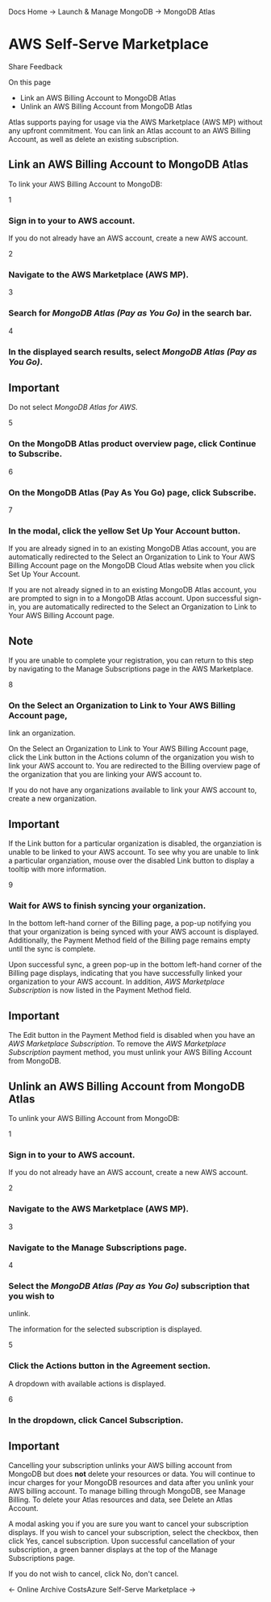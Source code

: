 Docs Home → Launch & Manage MongoDB → MongoDB Atlas

# AWS Self-Serve Marketplace

Share Feedback

On this page

  * Link an AWS Billing Account to MongoDB Atlas
  * Unlink an AWS Billing Account from MongoDB Atlas

Atlas supports paying for usage via the AWS Marketplace (AWS MP) without any
upfront commitment. You can link an Atlas account to an AWS Billing Account,
as well as delete an existing subscription.

## Link an AWS Billing Account to MongoDB Atlas

To link your AWS Billing Account to MongoDB:

1

### Sign in to your to AWS account.

If you do not already have an AWS account, create a new AWS account.

2

### Navigate to the AWS Marketplace (AWS MP).

3

### Search for _MongoDB Atlas (Pay as You Go)_ in the search bar.

4

### In the displayed search results, select _MongoDB Atlas (Pay as You Go)_.

## Important

Do not select _MongoDB Atlas for AWS_.

5

### On the MongoDB Atlas product overview page, click Continue to Subscribe.

6

### On the MongoDB Atlas (Pay As You Go) page, click Subscribe.

7

### In the modal, click the yellow Set Up Your Account button.

If you are already signed in to an existing MongoDB Atlas account, you are
automatically redirected to the Select an Organization to Link to Your AWS
Billing Account page on the MongoDB Cloud Atlas website when you click Set Up
Your Account.

If you are not already signed in to an existing MongoDB Atlas account, you are
prompted to sign in to a MongoDB Atlas account. Upon successful sign-in, you
are automatically redirected to the Select an Organization to Link to Your AWS
Billing Account page.

## Note

If you are unable to complete your registration, you can return to this step
by navigating to the Manage Subscriptions page in the AWS Marketplace.

8

### On the Select an Organization to Link to Your AWS Billing Account page,
link an organization.

On the Select an Organization to Link to Your AWS Billing Account page, click
the Link button in the Actions column of the organization you wish to link
your AWS account to. You are redirected to the Billing overview page of the
organization that you are linking your AWS account to.

If you do not have any organizations available to link your AWS account to,
create a new organization.

## Important

If the Link button for a particular organization is disabled, the organziation
is unable to be linked to your AWS account. To see why you are unable to link
a particular organziation, mouse over the disabled Link button to display a
tooltip with more information.

9

### Wait for AWS to finish syncing your organization.

In the bottom left-hand corner of the Billing page, a pop-up notifying you
that your organization is being synced with your AWS account is displayed.
Additionally, the Payment Method field of the Billing page remains empty until
the sync is complete.

Upon successful sync, a green pop-up in the bottom left-hand corner of the
Billing page displays, indicating that you have successfully linked your
organization to your AWS account. In addition, _AWS Marketplace Subscription_
is now listed in the Payment Method field.

## Important

The Edit button in the Payment Method field is disabled when you have an _AWS
Marketplace Subscription_. To remove the _AWS Marketplace Subscription_
payment method, you must unlink your AWS Billing Account from MongoDB.

## Unlink an AWS Billing Account from MongoDB Atlas

To unlink your AWS Billing Account from MongoDB:

1

### Sign in to your to AWS account.

If you do not already have an AWS account, create a new AWS account.

2

### Navigate to the AWS Marketplace (AWS MP).

3

### Navigate to the Manage Subscriptions page.

4

### Select the _MongoDB Atlas (Pay as You Go)_ subscription that you wish to
unlink.

The information for the selected subscription is displayed.

5

### Click the Actions button in the Agreement section.

A dropdown with available actions is displayed.

6

### In the dropdown, click Cancel Subscription.

## Important

Cancelling your subscription unlinks your AWS billing account from MongoDB but
does **not** delete your resources or data. You will continue to incur charges
for your MongoDB resources and data after you unlink your AWS billing account.
To manage billing through MongoDB, see Manage Billing. To delete your Atlas
resources and data, see Delete an Atlas Account.

A modal asking you if you are sure you want to cancel your subscription
displays. If you wish to cancel your subscription, select the checkbox, then
click Yes, cancel subscription. Upon successful cancellation of your
subscription, a green banner displays at the top of the Manage Subscriptions
page.

If you do not wish to cancel, click No, don't cancel.

← Online Archive CostsAzure Self-Serve Marketplace →

